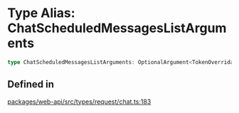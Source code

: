 # Type Alias: ChatScheduledMessagesListArguments

```ts
type ChatScheduledMessagesListArguments: OptionalArgument<TokenOverridable & CursorPaginationEnabled & OptionalTeamAssignable & Pick<TimelinePaginationEnabled, "latest" | "oldest"> & Partial<Channel>>;
```

## Defined in

[packages/web-api/src/types/request/chat.ts:183](https://github.com/slackapi/node-slack-sdk/blob/7b348598b763c2b7545d1042b5f0429775cfa62c/packages/web-api/src/types/request/chat.ts#L183)
